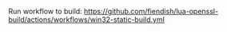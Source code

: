 Run workflow to build:
https://github.com/fiendish/lua-openssl-build/actions/workflows/win32-static-build.yml

